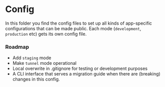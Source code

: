 # Config
In this folder you find the config files to set up all kinds of app-specific configurations that can be made public. Each mode (`development`, `production` etc) gets its own config file.

### Roadmap
* Add `staging` mode
* Make `tunnel` mode operational
* Local overwrite in .gitignore for testing or development purposes
* A CLI interface that serves a migration guide when there are (breaking) changes in this config.